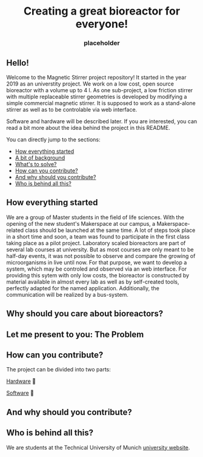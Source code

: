 
<p align="center">
<h1 align="center">Creating a great bioreactor for everyone!</h1>
<h3 align="center">placeholder</h3>
</p>

## Hello!
Welcome to the Magnetic Stirrer project repository! It started in the year 2019 as an universtity project. We work on a low cost, open source bioreactor with a volume up to 4 l. As one sub-project, a low friction stirrer with multiple replaceable stirrer geometries is developed by modifying a simple commercial magnetic stirrer. It is supposed to work as a stand-alone stirrer as well as to be controlable via web interface.

Software and hardware will be described later. If you are interested, you can read a bit more about the idea behind the project in this README.

You can directly jump to the sections:

- [How everything started](#how-everything-startet)
- [A bit of background](#why-should-you-care-about-bioreactors)
- [What's to solve?](#let-me-present-to-you-the-problem)
- [How can you contribute?](#how-can-you-contribute)
- [And why should you contribute?](#and-why-should-you-contribute)
- [Who is behind all this?](#who-is-behind-all-this)


## How everything started
We are a group of Master students in the field of life sciences. With the opening of the new student's Makerspace at our campus, a Makerspace-related class should be launched at the same time. A lot of steps took place in a short time and soon, a team was found to participate in the first class taking place as a pilot project. Laboratory scaled bioreactors are part of several lab courses at university. But as most courses are only meant to be half-day events, it was not possible to observe and compare the growing of microorganisms in live until now. For that purpose, we want to develop a system, which may be controled and observed via an web interface. For providing this sytem with only low costs, the bioreactor is constructed by material available in almost every lab as well as by self-created tools, perfectly adapted for the named application. Additionally, the communication will be realized by a bus-system.

## Why should you care about bioreactors?


## Let me present to you: The Problem


## How can you contribute?

The project can be divided into two parts:

[Hardware](#) :hammer:


[Software](#) :dvd:



## And why should you contribute?


## Who is behind all this?
We are students at the Technical University of Munich [university website](https://www.tum.de/nc/en/).
